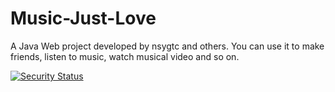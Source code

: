 # Music-Just-Love
A Java Web project developed by nsygtc and others. You can use it to make friends, listen to music, watch musical video and so on.

[![Security Status](https://s.murphysec.com/badge/nsygtc/Music-Just-Love.svg)](https://www.murphysec.com/p/nsygtc/Music-Just-Love)
